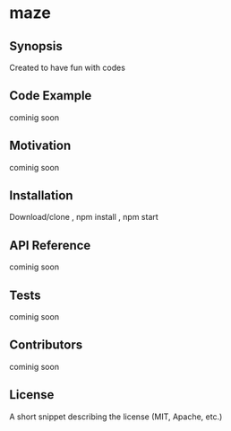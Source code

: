 # maze
## Synopsis

Created to have fun with codes 

## Code Example

cominig soon

## Motivation

cominig soon

## Installation

Download/clone , 
npm install , npm start

## API Reference

cominig soon

## Tests

cominig soon

## Contributors

cominig soon

## License

A short snippet describing the license (MIT, Apache, etc.)
